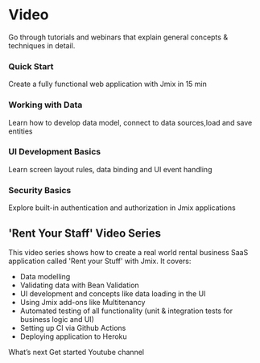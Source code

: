 # Video

Go through tutorials and webinars that explain general concepts & techniques in detail.

### Quick Start
Create a fully functional web application with Jmix in 15 min

### Working with Data
Learn how to develop data model, connect to data sources,load and save entities

### UI Development Basics 
Learn screen layout rules, data binding and UI event handling

### Security Basics
Explore built-in authentication and authorization in Jmix applications

## 'Rent Your Staff' Video Series

This video series shows how to create a real world rental business SaaS application called 'Rent your
Stuff' with Jmix.
It covers:

- Data modelling
- Validating data with Bean Validation
- UI development and concepts like data loading in the UI
- Using Jmix add-ons like Multitenancy
- Automated testing of all functionality (unit & integration tests for business logic and UI)
- Setting up CI via Github Actions
- Deploying application to Heroku

What’s next
Get started
Youtube channel


